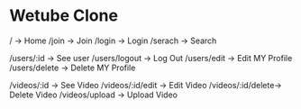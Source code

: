 # Wetube Clone

/ -> Home
/join -> Join
/login -> Login
/serach -> Search

/users/:id -> See user
/users/logout -> Log Out
/users/edit -> Edit MY Profile
/users/delete -> Delete MY Profile

/videos/:id -> See Video
/videos/:id/edit -> Edit Video
/videos/:id/delete-> Delete Video
/videos/upload -> Upload Video
